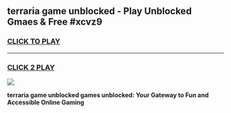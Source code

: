 
## terraria game unblocked - Play Unblocked Gmaes & Free #xcvz9
<h3>
<a href="https://premium.freeplayer.one?title=terraria_game_unblocked&ref=03M">CLICK TO PLAY</a></h3>
<hr>

<h3>
<a href="https://premium.freeplayer.one?title=terraria_game_unblocked&ref=03M">CLICK 2 PLAY</a>
  
</h3>

<a href="https://premium.freeplayer.one?title=terraria_game_unblocked&ref=03M"><img src="https://clearcache.store/games.png"></a>


**terraria game unblocked games unblocked: Your Gateway to Fun and Accessible Online Gaming**
